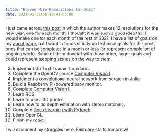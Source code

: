 ```yaml
---
title: "Eleven More Resolutions for 2021"
date: 2021-01-31T06:10:41-05:00
---
```


I just came across [this post][12-resolutions] in which the author makes 12 resolutions for the new year, one for each month.
I thought it was such a good idea that I would make one for each month of the rest of 2021.
I have a list of goals on my [about page](/about), but I want to focus strictly on technical goals for this post, ones that can be completed in a month or less (or represent completion of ongoing work).
Some of them dovetail with those other, larger goals and could represent stepping stones on the way to them.

2. Implement the Fast Fourier Transform.
3. Complete the OpenCV course [Computer Vision I][cv1].
4. Implement a convolutional neural network from scratch in Julia.
5. Build a Raspberry Pi-powered baby monitor.
6. Complete [Computer Vision II][cv2]
7. Learn ROS.
8. Learn to use a 3D printer.
9. Learn how to do depth estimation with stereo matching.
10. Complete [Deep Learning with PyTorch][dlpy]
11. Learn OpenGL.
12. Finish my [robot](/categories/robot).

I will document my struggles here.
February starts tomorrow!

[12-resolutions]: http://matt.might.net/articles/programmers-resolutions/
[cv1]: https://opencv.org/courses/course-computer-vision-one.html
[cv2]: https://opencv.org/courses/course-computer-vision-two.html
[dlpy]: https://opencv.org/courses/course-dl-with-pytorch.html